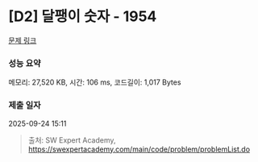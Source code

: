 # [D2] 달팽이 숫자 - 1954 

[문제 링크](https://swexpertacademy.com/main/code/problem/problemDetail.do?contestProbId=AV5PobmqAPoDFAUq) 

### 성능 요약

메모리: 27,520 KB, 시간: 106 ms, 코드길이: 1,017 Bytes

### 제출 일자

2025-09-24 15:11



> 출처: SW Expert Academy, https://swexpertacademy.com/main/code/problem/problemList.do